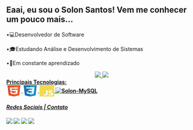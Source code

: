 ## Eaai, eu sou o Solon Santos! Vem me conhecer um pouco mais...

•💻Desenvolvedor de Software

•🎓Estudando Análise e Desenvolvimento de Sistemas

•🌱Em constante aprendizado

<div align="center">
  <a href="https://github.com/solon-santos-dev">
  <img height="160em" src="https://github-readme-stats.vercel.app/api?username=solon-santos-dev&show_icons=true&theme=tokyonight&include_all_commits=true&count_private=true"/>
  <img height="160em" src="https://github-readme-stats.vercel.app/api/top-langs/?username=solon-santos-dev&layout=compact&langs_count=7&theme=tokyonight"/>
</div
<h3><strong>Principais Tecnologias:<strong<<h3>
<div style="display: inline_block">
  <img align="center" alt="Solon-HTML" height="30" width="40" src="https://raw.githubusercontent.com/devicons/devicon/master/icons/html5/html5-original.svg">
  <img align="center" alt="Solon-CSS" height="30" width="40" src="https://raw.githubusercontent.com/devicons/devicon/master/icons/css3/css3-original.svg">
  <img align="center" alt="Solon-Js" height="30" width="40" src="https://raw.githubusercontent.com/devicons/devicon/master/icons/javascript/javascript-plain.svg">
  <img align= "center" alt= "Solon-MySQL" height= "30" width= "40" src="https://cdn.jsdelivr.net/gh/devicons/devicon/icons/mysql/mysql-original.svg" />
  
  <br>
  <h5> <strong>Redes Sociais | Contato<strong><h5>
  
   <a href = "mailto:solon.devintern@gmail.com"><img src="https://img.shields.io/badge/-Gmail-%23333?style=for-the-badge&logo=gmail&logoColor=white" target="_blank"></a>
  <a href="https://www.linkedin.com/in/solon-santos-dev/" target="_blank"><img src="https://img.shields.io/badge/-LinkedIn-%230077B5?style=for-the-badge&logo=linkedin&logoColor=white" target="_blank"></a>
  <a href="https://www.instagram.com/_solonsantos/" target="_blank"><img src="https://img.shields.io/badge/-Instagram-%23E4405F?style=for-the-badge&logo=instagram&logoColor=white" target="_blank"></a>
  <a href="https://discord.gg/SjUQdxzcec" target="_blank"><img src="https://img.shields.io/badge/Discord-7289DA?style=for-the-badge&logo=discord&logoColor=white" target="_blank"></a>







